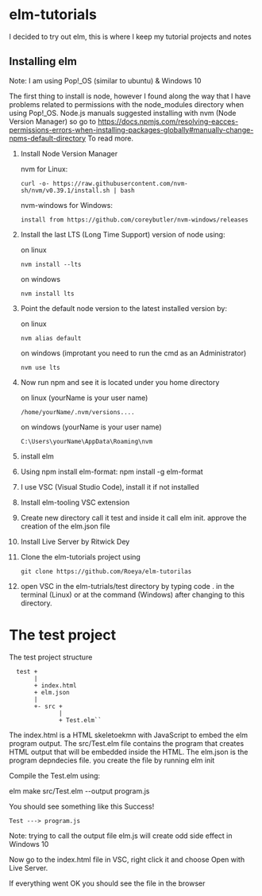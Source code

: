 # elm-tutorials

I decided to try out elm, this is where I keep my tutorial projects and notes

## Installing elm

Note: I am using Pop!_OS (similar to ubuntu) & Windows 10

The first thing to install is node, however I found along the way that I have problems related to permissions with the node_modules directory when using Pop!_OS.
Node.js manuals suggested installing with nvm (Node Version Manager) so go to https://docs.npmjs.com/resolving-eacces-permissions-errors-when-installing-packages-globally#manually-change-npms-default-directory
To read more.

1. Install Node Version Manager

   nvm for Linux:
   
       curl -o- https://raw.githubusercontent.com/nvm-sh/nvm/v0.39.1/install.sh | bash

   nvm-windows for Windows:
   
       install from https://github.com/coreybutler/nvm-windows/releases

2. Install the last LTS (Long Time Support) version of node using:
   
   on linux 
   
       nvm install --lts

   on windows
   
       nvm install lts

3. Point the default node version to the latest installed version by:
   
   on linux
   
       nvm alias default

   on windows (improtant you need to run the cmd as an Administrator)
   
       nvm use lts

4. Now run npm and see it is located under you home directory 

   on linux (yourName is your user name)
   
       /home/yourName/.nvm/versions....
 
   on windows (yourName is your user name)
   
       C:\Users\yourName\AppData\Roaming\nvm

5. install elm

6. Using npm install elm-format:
   npm install -g elm-format

7. I use VSC (Visual Studio Code), install it if not installed

8. Install elm-tooling VSC extension

9. Create new directory call it test and inside it call elm init. approve the creation of the elm.json file

10. Install Live Server by Ritwick Dey

11. Clone the elm-tutorials project using 

        git clone https://github.com/Roeya/elm-tutorilas

12. open VSC in the elm-tutrials/test directory by typing code . in the terminal (Linux) or at the command (Windows)
    after changing to this directory.

# The test project

The test project structure

      test +
           |
           + index.html
           + elm.json
           | 
           +- src +
                  | 
                  + Test.elm``    

The index.html is a HTML skeletoekmn with JavaScript to embed the elm program output.
The src/Test.elm file contains the program that creates HTML output that will be embedded inside the HTML.
The elm.json is the program depndecies file. you create the file by running elm init

Compile the Test.elm using:

elm make src/Test.elm --output program.js

You should see something like this
Success!

    Test ---> program.js

Note: trying to call the output file elm.js will create odd side effect in Windows 10

Now go to the index.html file in VSC, right click it and choose Open with Live Server.

If everything went OK you should see the file in the browser
